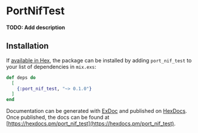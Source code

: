 # PortNifTest

**TODO: Add description**

## Installation

If [available in Hex](https://hex.pm/docs/publish), the package can be installed
by adding `port_nif_test` to your list of dependencies in `mix.exs`:

```elixir
def deps do
  [
    {:port_nif_test, "~> 0.1.0"}
  ]
end
```

Documentation can be generated with [ExDoc](https://github.com/elixir-lang/ex_doc)
and published on [HexDocs](https://hexdocs.pm). Once published, the docs can
be found at [https://hexdocs.pm/port_nif_test](https://hexdocs.pm/port_nif_test).

